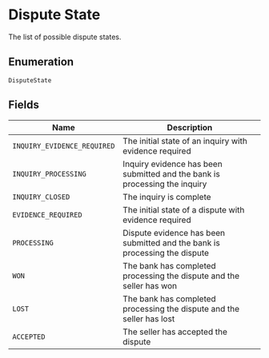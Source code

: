 
# Dispute State

The list of possible dispute states.

## Enumeration

`DisputeState`

## Fields

| Name | Description |
|  --- | --- |
| `INQUIRY_EVIDENCE_REQUIRED` | The initial state of an inquiry with evidence required |
| `INQUIRY_PROCESSING` | Inquiry evidence has been submitted and the bank is processing the inquiry |
| `INQUIRY_CLOSED` | The inquiry is complete |
| `EVIDENCE_REQUIRED` | The initial state of a dispute with evidence required |
| `PROCESSING` | Dispute evidence has been submitted and the bank is processing the dispute |
| `WON` | The bank has completed processing the dispute and the seller has won |
| `LOST` | The bank has completed processing the dispute and the seller has lost |
| `ACCEPTED` | The seller has accepted the dispute |

